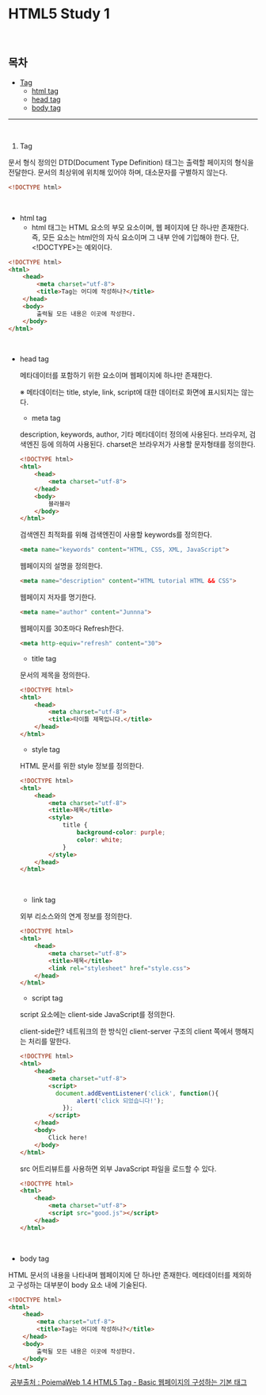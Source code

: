 # HTML5 Study 1

<br/>

## 목차

- [Tag](#tag)
  - [html tag](#html)
  - [head tag](#head)
  - [body tag](#body)

<hr/>

<br/>

1. Tag<a id="tag"></a>

문서 형식 정의인 DTD(Document Type Definition) 태그는 출력할 페이지의 형식을 전달한다. 문서의 최상위에 위치해 있어야 하며, 대소문자를 구별하지 않는다.

```html
<!DOCTYPE html>
```

<br/>

- html tag<a id="html"></a>
  * html 태그는 HTML 요소의 부모 요소이며, 웹 페이지에 단 하나만 존재한다. 즉, 모든 요소는 html안의 자식 요소이며 그 내부 안에 기입해야 한다. 단, <!DOCTYPE>는 예외이다.

```html
<!DOCTYPE html>
<html>
    <head>
        <meta charset="utf-8">
        <title>Tag는 어디에 작성하나?</title>
    </head>
    <body>
        출력될 모든 내용은 이곳에 작성한다.
    </body>
</html>
```

<br/>

- head tag<a id="head"></a>

  메타데이터를 포함하기 위한 요소이며 웹페이지에 하나만 존재한다. 

  ※ 메타데이터는 title, style, link, script에 대한 데이터로 화면에 표시되지는 않는다.

  - meta tag

  description, keywords, author, 기타 메타데이터 정의에 사용된다. 브라우저, 검색엔진 등에 의하여 사용된다. charset은 브라우저가 사용할 문자형태를 정의한다.

  ```html
  <!DOCTYPE html>
  <html>
      <head>
          <meta charset="utf-8">
      </head>
      <body>
          블라블라
      </body>
  </html>
  ```

  검색엔진 최적화를 위해 검색엔진이 사용할 keywords를 정의한다.

  ```html
  <meta name="keywords" content="HTML, CSS, XML, JavaScript">
  ```

  웹페이지의 설명을 정의한다.

  ```html
  <meta name="description" content="HTML tutorial HTML && CSS">
  ```

  웹페이지 저자를 명기한다.

  ```html
  <meta name="author" content="Junnna">
  ```

  웹페이지를 30초마다 Refresh한다.

  ```html
  <meta http-equiv="refresh" content="30">
  ```

  - title tag

  문서의 제목을 정의한다.

  ```html
  <!DOCTYPE html>
  <html>
      <head>
          <meta charset="utf-8">
          <title>타이틀 제목입니다.</title>
      </head>
  </html>
  ```

  - style tag

  HTML 문서를 위한 style 정보를 정의한다.

  ```html
  <!DOCTYPE html>
  <html>
      <head>
          <meta charset="utf-8">
          <title>제목</title>
          <style>
              title {
                  background-color: purple;
                  color: white;
              }
          </style>
      </head>
  </html>
  ```

  ​               

  </html>

  - link tag

  외부 리소스와의 연계 정보를 정의한다.

  ```html
  <!DOCTYPE html>
  <html>
      <head>
          <meta charset="utf-8">
          <title>제목</title>
          <link rel="stylesheet" href="style.css">
      </head>
  </html>
  ```

  - script tag

  script 요소에는 client-side JavaScript를 정의한다.

  client-side란? 네트워크의 한 방식인 client-server 구조의 client 쪽에서 행해지는 처리를 말한다.

  ```html
  <!DOCTYPE html>
  <html>
      <head>
          <meta charset="utf-8">
          <script>
          	document.addEventListener('click', function(){
                  alert('click 되었습니다!');
              });
          </script>
      </head>
      <body>
          Click here!
      </body>
  </html>
  ```

  src 어트리뷰트를 사용하면 외부 JavaScript 파일을 로드할 수 있다.

  ```html
  <!DOCTYPE html>
  <html>
      <head>
          <meta charset="utf-8">
          <script src="good.js"></script>
      </head>
  </html>
  ```

<br/>

- body tag<a id="body"></a>

HTML 문서의 내용을 나타내며 웹페이지에 단 하나만 존재한다. 메타데이터를 제외하고 구성하는 대부분이 body 요소 내에 기술된다.

```html
<!DOCTYPE html>
<html>
    <head>
        <meta charset="utf-8">
        <title>Tag는 어디에 작성하나?</title>
    </head>
    <body>
        출력될 모든 내용은 이곳에 작성한다.
    </body>
</html>
```

​									[공부출처 : PoiemaWeb 1.4 HTML5 Tag - Basic 웹페이지의 구성하는 기본 태그](https://poiemaweb.com/html5-tag-basic)



